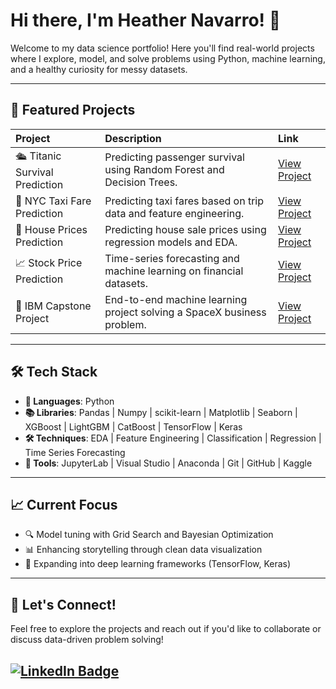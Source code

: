 # Hi there, I'm Heather Navarro! 👋

Welcome to my data science portfolio!
Here you'll find real-world projects where I explore, model, and solve problems using Python, machine learning, and a healthy curiosity for messy datasets.

---

## 🚀 Featured Projects

| Project | Description | Link |
|:---|:---|:---|
| 🛳️ Titanic Survival Prediction | Predicting passenger survival using Random Forest and Decision Trees. | [View Project](https://github.com/heather-253/titanic-survival-prediction) |
| 🚖 NYC Taxi Fare Prediction | Predicting taxi fares based on trip data and feature engineering. | [View Project](https://github.com/heather-253/taxi-fare-prediction) |
| 🏡 House Prices Prediction | Predicting house sale prices using regression models and EDA. | [View Project](https://github.com/heather-253/house-prices-prediction) |
| 📈 Stock Price Prediction | Time-series forecasting and machine learning on financial datasets. | [View Project](https://github.com/heather-253/Stock-Prediction-Projects) |
| 🏢 IBM Capstone Project | End-to-end machine learning project solving a SpaceX business problem. | [View Project](https://github.com/heather-253/spacex-landing-prediction) |

---

## 🛠 Tech Stack

- **🐍 Languages**: Python
- **📚 Libraries**: Pandas | Numpy | scikit-learn | Matplotlib | Seaborn | XGBoost | LightGBM | CatBoost | TensorFlow | Keras
- **🛠️ Techniques**: EDA | Feature Engineering | Classification | Regression | Time Series Forecasting
- **🔧 Tools**: JupyterLab | Visual Studio | Anaconda | Git | GitHub | Kaggle

---

## 📈 Current Focus

- 🔍 Model tuning with Grid Search and Bayesian Optimization
- 📊 Enhancing storytelling through clean data visualization
- 🧠 Expanding into deep learning frameworks (TensorFlow, Keras)

---

## 🤝 Let's Connect!

Feel free to explore the projects and reach out if you'd like to collaborate or discuss data-driven problem solving!

<a href="https://www.linkedin.com/in/heather253/" target="_blank"> <img src="https://img.shields.io/badge/Connect%20on-LinkedIn-blue?style=for-the-badge&logo=linkedin" alt="LinkedIn Badge"/> </a>
---
